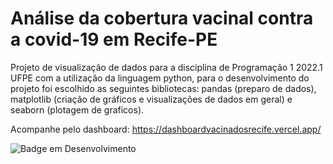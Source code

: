 # Análise da cobertura vacinal contra a covid-19 em Recife-PE
Projeto de visualização de dados para a disciplina de Programação 1 2022.1 UFPE com a utilização da linguagem python, para o desenvolvimento do projeto foi escolhido as seguintes bibliotecas: pandas (preparo de dados), matplotlib (criação de gráficos e visualizações de dados em geral) e seaborn (plotagem de graficos).

Acompanhe pelo dashboard: https://dashboardvacinadosrecife.vercel.app/

![Badge em Desenvolvimento](http://img.shields.io/static/v1?label=STATUS&message=EM%20DESENVOLVIMENTO&color=GREEN&style=for-the-badge)



